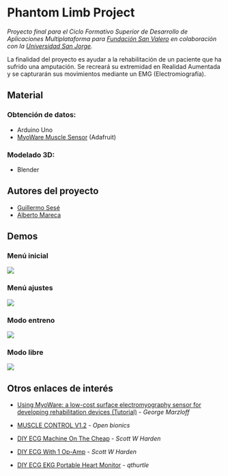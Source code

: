 # Phantom Limb Project

*Proyecto final para el Ciclo Formativo Superior de Desarrollo de Aplicaciones Multiplataforma para [Fundación San Valero](https://www.sanvalero.es/) en colaboración con la [Universidad San Jorge](https://www.usj.es/).*

La finalidad del proyecto es ayudar a la rehabilitación de un paciente que ha sufrido una amputación. Se recreará su extremidad en Realidad Aumentada y se capturarán sus movimientos mediante un EMG (Electromiografía).

## Material

### Obtención de datos:
* Arduino Uno
* [MyoWare Muscle Sensor](https://www.adafruit.com/product/2699) (Adafruit)


### Modelado 3D:
* Blender


## Autores del proyecto

* [Guillermo Sesé](https://github.com/ekzGuille)
* [Alberto Mareca](https://github.com/Ag3nte)


## Demos

### Menú inicial
![](https://giant.gfycat.com/ConfusedOpenCanine.gif)

### Menú ajustes
![](https://giant.gfycat.com/MiserableFlawedAsianpiedstarling.gif)

### Modo entreno
![](https://giant.gfycat.com/ComplicatedZestyAnnelid.gif)

### Modo libre
![](https://giant.gfycat.com/LinearPaltryAdeliepenguin.gif)


## Otros enlaces de interés

* [Using MyoWare: a low-cost surface electromyography sensor for developing rehabilitation devices (Tutorial)](https://medium.com/physiatry/using-myoware-a-low-cost-surface-electromyography-sensor-for-developing-rehabilitation-devices-1d04a16f5396) - *George Marzloff*

* [MUSCLE CONTROL V1.2](https://openbionicslabs.com/obtutorials/muscle-control-v1-2) - *Open bionics*

* [DIY ECG Machine On The Cheap](https://www.swharden.com/wp/2009-08-14-diy-ecg-machine-on-the-cheap/) - *Scott W Harden*

* [DIY ECG With 1 Op-Amp](https://www.swharden.com/wp/2016-08-08-diy-ecg-with-1-op-amp/) - *Scott W Harden*

* [DIY ECG EKG Portable Heart Monitor](https://www.instructables.com/id/DIY-ECG-EKG-Portable-Heart-Monitor/) - *qthurtle*